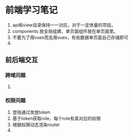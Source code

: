 #  前端学习笔记

1. api和view目录保持一一对应，对于一定体量的项目。
2. components 放全局组建，单页面组件放在单页面里。
3. 不要为了用vuex而去用vuex，有些数据单页面自己存储即可
4. 

## 前后端交互

### 跨域问题

1. 

### 权限问题

1. 登陆通过发放token
2. 基于token获取role，每个role有其对应的权限
3. 根据权限动态渲染router
4. 